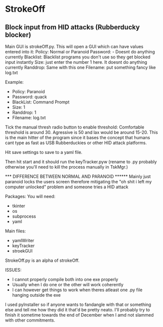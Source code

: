 # StrokeOff
Block input from HID attacks (Rubberducky blocker)
------------------------------------------------------
Main GUI is strokeOff.py. This will open a GUI which can have values entered into it:
Policy: Normal or Paranoid
Password: <Anything you want> - Doesnt do anything currently
Blacklist: Blacklist programs you don't use so they get blocked input instantly
Size: just enter the number 1 here. It doesnt do anything currently
Randdrop: Same with this one
Filename: put something fancy like log.txt

Example: 
  - Policy: Paranoid
  - Password: quack
  - BlackList:  Command Prompt
  - Size: 1
  - Randdrop: 1
  - Filename: log.txt
  
Tick the manual thresh radio button to enable threshold:
  Comfortable threshold is around 30. Agressive is 50 and lax would be around 15-20. This is the main hitter of the program since it bases the concept that humans cant type as fast as USB Rubberduckies or other HID attack platforms. 
  
 Hit save settings to save to a yaml file.
 
 Then hit start and it should run the keyTracker.pyw (rename to .py probably otherwise you'll need to kill the process manually in TskMgr.)
 
 *** DIFFERENCE BETWEEN NORMAL AND PARANOID ******
 Mainly just paranoid locks the users screen therefore mitigating the "oh shit i left my computer unlocked" problem and someone tries a HID attack

Packages:
You will need:
  - tkinter
  - os
  - subprocess
  - yaml

Main files:
  - yamlWriter
  - keyTracker
  - stroekGUI
  
StrokeOff.py is an alpha of strokeOff.

ISSUES: 
  - I cannot properly compile both into one exe properly
  - Usually when I do one or the other will work coherently
  - I can however get things to work when theres atleast one .py file hanging outside the exe
  
I used pyInstaller so if anyone wants to fandangle with that or something else and tell me how they did it that'd be pretty neato. I'll probably try to finish it sometime towards the end of December when I amd not slammed with other commitments.
